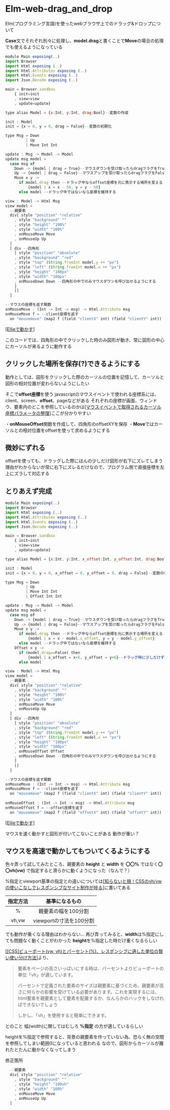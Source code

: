 # Elm-web-drag_and_drop
Elm(プログラミング言語)を使ったwebブラウザ上でのドラッグ&ドロップについて

**Case**文でそれぞれ別々に処理し、**model.drag**と書くことで**Move**の場合の処理でも使えるようになっている

```javascript
module Main exposing(..)
import Browser
import Html exposing (..)
import Html.Attributes exposing (..)
import Html.Events exposing (..)
import Json.Decode exposing (..)

main = Browser.sandbox
    { init=init
    , view=view
    , update=update}

type alias Model = {x:Int, y:Int, drag:Bool}--変数の作成

init : Model
init = {x = 0, y = 0, drag = False}--変数の初期化

type Msg = Down
         | Up
         | Move Int Int

update : Msg -> Model -> Model
update msg model =
  case msg of
    Down -> {model | drag = True}--マウスダウンを受け取ったらdragフラグをTrueに
    Up -> {model | drag = False}--マウスアップを受け取ったらdragフラグをFalseに
    Move x y ->
      if model.drag then --ドラッグ中ならoffset座標を元に表示する場所を変える
          {model | x = x - 50, y = y - 50}
      else model --ドラッグ中ではないなら座標を維持する

view : Model -> Html Msg
view model =
  --親要素
  div[ style "position" "relative"
    , style "background" ""
    , style "height" "100%"
    , style "width" "100%"
    , onMouseMove Move
    , onMouseUp Up
  ]
  [ div --四角形
    [ style "position" "absolute"
    , style "background" "red"
    , style "top" (String.fromInt model.y ++ "px")
    , style "left" (String.fromInt model.x ++ "px")
    , style "height" "100px"
    , style "width" "100px"
    , onMouseDown Down --四角形の中でのみマウスダウンを呼び出せるようにする
    ]
    []
  ]

--マウスの座標を返す関数
onMouseMove : (Int -> Int -> msg) -> Html.Attribute msg
onMouseMove f = --client座標を返す
  on "mousemove" (map2 f (field "clientX" int) (field "clientY" int))
```

[[Ellieで動かす]](https://ellie-app.com/bPW5YTrRhvMa1)

このコードでは、四角形の中でクリックした時のみ図形が動き、常に図形の中心にカーソルが来るように動作する

## クリックした場所を保存(?)できるようにする
動作としては、図形をクリックした際のカーソルの位置を記憶して、カーソルと図形の相対位置が変わらないようにしたい

そこで**offset座標**を使う
javascriptのマウスイベントで使われる座標系には、client、screen、**offset**、pageなどがある
それぞれの座標が画面、ウィンドウ、要素内のどこを参照しているのかは[[マウスイベントで取得されるカーソル座標パラメータの整理]](https://qiita.com/yukiB/items/31a9e9e600dfb1f34f76)ここが分かりやすい

・**onMouseOffset**関数を作成して、四角形のoffsetXYを保存
・**Move**ではカーソルとの相対位置をoffsetを使って求めるようにする

## 微妙にずれる
offsetを使っても、ドラッグした際にほんの少しだけ図形が右下にズレてしまう
理由がわからないが常に右下にズレるだけなので、プログラム側で直接座標を左上にズラして対応する

## とりあえず完成

```javascript
module Main exposing(..)
import Browser
import Html exposing (..)
import Html.Attributes exposing (..)
import Html.Events exposing (..)
import Json.Decode exposing (..)

main = Browser.sandbox
    { init=init
    , view=view
    , update=update}

type alias Model = {x:Int, y:Int, x_offset:Int, y_offset:Int, drag:Bool}--変数の作成

init : Model
init = {x = 0, y = 0, x_offset = 0, y_offset = 0, drag = False}--変数の初期化

type Msg = Down
         | Up
         | Move Int Int
         | Offset Int Int

update : Msg -> Model -> Model
update msg model =
  case msg of
    Down -> {model | drag = True}--マウスダウンを受け取ったらdragフラグをTrueに
    Up -> {model | drag = False}--マウスアップを受け取ったらdragフラグをFalseに
    Move x y ->
      if model.drag then --ドラッグ中ならoffset座標を元に表示する場所を変える
          {model | x = x - model.x_offset, y = y - model.y_offset}
      else model --ドラッグ中ではないなら座標を維持する
    Offset x y ->
      if (model.drag==False) then 
          {model | x_offset = x+6, y_offset = y+6}--ドラッグ時に少しだけずれてしまうので微調整(+6)
      else model

view : Model -> Html Msg
view model =
  --親要素
  div[ style "position" "relative"
    , style "background" ""
    , style "height" "100%"
    , style "width" "100%"
    , onMouseMove Move
    , onMouseUp Up
  ]
  [ div --四角形
    [ style "position" "absolute"
    , style "background" "red"
    , style "top" (String.fromInt model.y ++ "px")
    , style "left" (String.fromInt model.x ++ "px")
    , style "height" "100px"
    , style "width" "100px"
    , onMouseOffset Offset
    , onMouseDown Down --四角形の中でのみマウスダウンを呼び出せるようにする
    ]
    []
  ]

--マウスの座標を返す関数
onMouseMove : (Int -> Int -> msg) -> Html.Attribute msg
onMouseMove f = --client座標を返す
  on "mousemove" (map2 f (field "clientX" int) (field "clientY" int))
 
onMouseOffset : (Int -> Int -> msg) -> Html.Attribute msg
onMouseOffset f = --offset座標を返す
  on "mousemove" (map2 f (field "offsetX" int) (field "offsetY" int))
```

[[Ellieで動かす]](https://ellie-app.com/bPNvvrw5HtWa1)

マウスを速く動かすと図形が付いてこないことがある
動作が重い？

## マウスを高速で動かしてもついてくるようにする
色々弄って試してみたところ、親要素の **height** と **width** を **〇〇%** ではなく**〇〇vh(vw)** で指定すると滑らかに動くようになった（なんで？）

%指定とviewport基準の指定との違いについては[[知らないと損！CSSのvh/vwの使いこなしでレスポンシブなサイト制作が捗る]](https://www.webprofessional.jp/css-viewport-units-quick-start/)に書いてある

| 指定方法 | 基準になるもの    |
|:-----: |:---------------:|
| %      | 親要素の幅を100分割 |
| vh,vw  | viewportの寸法を100分割 |

でも動作が重くなる理由はわからない…
再び弄ってみると、**width**は%指定にしても問題なく動くことがわかった
**height**を%指定した時だけ重くなるらしい

[[[CSS]ビューポート(vw, vh)とパーセント(%)、レスポンシブに適した単位の賢い使い分け方法]](https://coliss.com/articles/build-websites/operation/css/viewport-vs-percentage-units-by-ire.html)より、
> 要素をページの高さいっぱいにする時は、パーセントよりビューポートの単位「vh」が適しています。
> 
> パーセントで定義された要素のサイズは親要素に基づくため、親要素が高さに何らかの影響を受けている必要があります。これを実現するには、html要素を親要素として要素を配置するか、なんらかのハックをしなければできないでしょう
> 
> しかし、「vh」を使用すると簡単にできます。

とのこと
幅(width)に関してはむしろ **%指定** の方が適しているらしい

heightを%指定で参照すると、背景の親要素を作っていない為、恐らく無の空間を参照してしまい範囲0になっていると思われる
なので、図形からカーソルが離れたとたんに動かなくなってしまう

修正箇所
```javascript
  --親要素
  div[ style "position" "relative"
    , style "background" ""
    , style "height" "100vh"
    , style "width" "100%"
    , onMouseMove Move
    , onMouseUp Up
  ]
```
